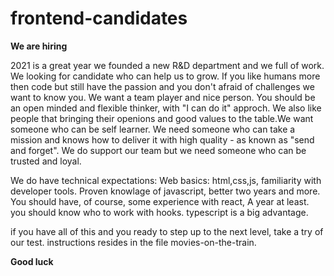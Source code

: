 # frontend-candidates

**We are hiring**

2021 is a great year we founded a new R&D department and we full of work.
We looking for candidate who can help us to grow.
If you like humans more then code but still have the passion and you don't afraid of challenges we want to know you.
We want a team player and nice person. You should be an open minded and flexible thinker, with "I can do it" approch. We also like people that bringing their openions and good values to the table.We want someone who can be self learner.
We need someone who can take a mission and knows how to deliver it with high quality - as known as "send and forget".
We do support our team but we need someone who can be trusted and loyal.

We do have technical expectations:
Web basics:
html,css,js, familiarity with developer tools.
Proven knowlage of javascript, better two years and more.
You should have, of course, some experience with react, A year at least. you should know who to work with hooks. 
typescript is a big advantage.

if you have all of this and you ready to step up to the next level, take a try of our test. instructions resides in the file movies-on-the-train.

**Good luck**
